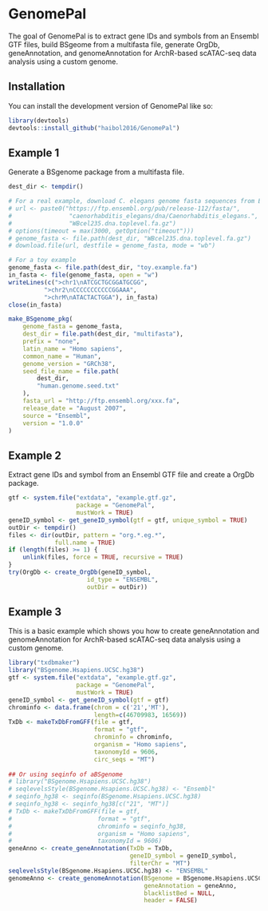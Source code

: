 
# GenomePal

<!-- badges: start -->
<!-- badges: end -->

The goal of GenomePal is to extract gene IDs and symbols from an Ensembl GTF
files, build BSgeome from a multifasta file, generate OrgDb, geneAnnotation,
and genomeAnnotation for ArchR-based scATAC-seq data analysis using a custom
genome.

## Installation

You can install the development version of GenomePal like so:

``` r
library(devtools)
devtools::install_github("haibol2016/GenomePal")
```

## Example 1 
Generate a BSgenome package from a multifasta file.
```r
dest_dir <- tempdir()

# For a real example, download C. elegans genome fasta sequences from Ensembl
# url <- paste0("https://ftp.ensembl.org/pub/release-112/fasta/",
#                "caenorhabditis_elegans/dna/Caenorhabditis_elegans.",
#                "WBcel235.dna.toplevel.fa.gz")
# options(timeout = max(3000, getOption("timeout")))                
# genome_fasta <- file.path(dest_dir, "WBcel235.dna.toplevel.fa.gz")
# download.file(url, destfile = genome_fasta, mode = "wb")

# For a toy example                
genome_fasta <- file.path(dest_dir, "toy.example.fa")
in_fasta <- file(genome_fasta, open = "w")
writeLines(c(">chr1\nATCGCTGCGGATGCGG",
          ">chr2\nCCCCCCCCCCCGGAAA",
          ">chrM\nATACTACTGGA"), in_fasta)
close(in_fasta)

make_BSgenome_pkg(
    genome_fasta = genome_fasta,
    dest_dir = file.path(dest_dir, "multifasta"),
    prefix = "none",
    latin_name = "Homo sapiens",
    common_name = "Human",
    genome_version = "GRCh38",
    seed_file_name = file.path(
        dest_dir,
        "human.genome.seed.txt"
    ),
    fasta_url = "http://ftp.ensembl.org/xxx.fa",
    release_date = "August 2007",
    source = "Ensembl",
    version = "1.0.0"
)
```

## Example 2  
Extract gene IDs and symbol from an Ensembl GTF file and create a OrgDb package.

```r
gtf <- system.file("extdata", "example.gtf.gz",
                   package = "GenomePal",
                   mustWork = TRUE)
geneID_symbol <- get_geneID_symbol(gtf = gtf, unique_symbol = TRUE)
outDir <- tempdir()
files <- dir(outDir, pattern = "org.*.eg.*",
             full.name = TRUE)
if (length(files) >= 1) {
    unlink(files, force = TRUE, recursive = TRUE)
}
try(OrgDb <- create_OrgDb(geneID_symbol,
                      id_type = "ENSEMBL",
                      outDir = outDir))
```


## Example 3
This is a basic example which shows you how to create geneAnnotation and 
genomeAnnotation for ArchR-based scATAC-seq data analysis using a custom genome.

``` r
library("txdbmaker")
library("BSgenome.Hsapiens.UCSC.hg38")
gtf <- system.file("extdata", "example.gtf.gz",
                   package = "GenomePal",
                   mustWork = TRUE)
geneID_symbol <- get_geneID_symbol(gtf = gtf)
chrominfo <- data.frame(chrom = c('21','MT'),
                        length=c(46709983, 16569))
TxDb <- makeTxDbFromGFF(file = gtf,
                        format = "gtf",
                        chrominfo = chrominfo,
                        organism = "Homo sapiens",
                        taxonomyId = 9606,
                        circ_seqs = "MT")
                        
## Or using seqinfo of aBSgenome
# library("BSgenome.Hsapiens.UCSC.hg38")
# seqlevelsStyle(BSgenome.Hsapiens.UCSC.hg38) <- "Ensembl"
# seqinfo_hg38 <- seqinfo(BSgenome.Hsapiens.UCSC.hg38)
# seqinfo_hg38 <- seqinfo_hg38[c("21", "MT")]
# TxDb <- makeTxDbFromGFF(file = gtf,
#                        format = "gtf",
#                        chrominfo = seqinfo_hg38,
#                        organism = "Homo sapiens",
#                        taxonomyId = 9606)
geneAnno <- create_geneAnnotation(TxDb = TxDb,
                                  geneID_symbol = geneID_symbol,
                                  filterChr = "MT")
seqlevelsStyle(BSgenome.Hsapiens.UCSC.hg38) <- "ENSEMBL"
genomeAnno <- create_genomeAnnotation(BSgenome = BSgenome.Hsapiens.UCSC.hg38,
                                      geneAnnotation = geneAnno,
                                      blacklistBed = NULL,
                                      header = FALSE)
```

